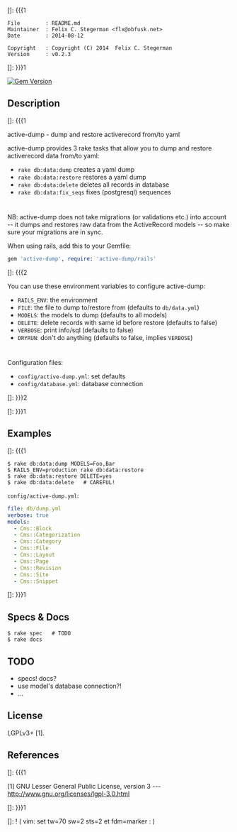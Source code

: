 []: {{{1

    File        : README.md
    Maintainer  : Felix C. Stegerman <flx@obfusk.net>
    Date        : 2014-08-12

    Copyright   : Copyright (C) 2014  Felix C. Stegerman
    Version     : v0.2.3

[]: }}}1

[![Gem Version](https://badge.fury.io/rb/active-dump.png)](http://badge.fury.io/rb/active-dump)

## Description
[]: {{{1

  active-dump - dump and restore activerecord from/to yaml

  active-dump provides 3 rake tasks that allow you to dump and restore
  activerecord data from/to yaml:

  * `rake db:data:dump` creates a yaml dump
  * `rake db:data:restore` restores a yaml dump
  * `rake db:data:delete` deletes all records in database
  * `rake db:data:fix_seqs` fixes (postgresql) sequences

#

  NB: active-dump does not take migrations (or validations etc.) into
  account -- it dumps and restores raw data from the ActiveRecord
  models -- so make sure your migrations are in sync.

  When using rails, add this to your Gemfile:

```ruby
gem 'active-dump', require: 'active-dump/rails'
```

[]: {{{2

  You can use these environment variables to configure active-dump:

  * `RAILS_ENV`: the environment
  * `FILE`: the file to dump to/restore from (defaults to
    `db/data.yml`)
  * `MODELS`: the models to dump (defaults to all models)
  * `DELETE`: delete records with same id before restore (defaults to
    false)
  * `VERBOSE`: print info/sql (defaults to false)
  * `DRYRUN`: don't do anything (defaults to false, implies `VERBOSE`)

#

  Configuration files:

  * `config/active-dump.yml`: set defaults
  * `config/database.yml`: database connection

[]: }}}2

[]: }}}1

## Examples
[]: {{{1

    $ rake db:data:dump MODELS=Foo,Bar
    $ RAILS_ENV=production rake db:data:restore
    $ rake db:data:restore DELETE=yes
    $ rake db:data:delete   # CAREFUL!

`config/active-dump.yml`:

```yaml
file: db/dump.yml
verbose: true
models:
  - Cms::Block
  - Cms::Categorization
  - Cms::Category
  - Cms::File
  - Cms::Layout
  - Cms::Page
  - Cms::Revision
  - Cms::Site
  - Cms::Snippet
```

[]: }}}1

## Specs & Docs

    $ rake spec   # TODO
    $ rake docs

## TODO

  * specs! docs?
  * use model's database connection?!
  * ...

## License

  LGPLv3+ [1].

## References
[]: {{{1

  [1] GNU Lesser General Public License, version 3
  --- http://www.gnu.org/licenses/lgpl-3.0.html

[]: }}}1

[]: ! ( vim: set tw=70 sw=2 sts=2 et fdm=marker : )
